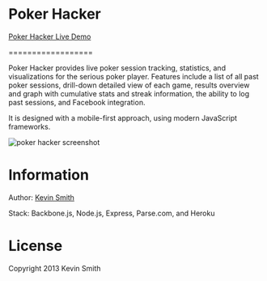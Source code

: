 <h1>Poker Hacker</h1>

<a href="http://pokerhacker.herokuapp.com/">Poker Hacker Live Demo</a>

==================

Poker Hacker provides live poker session tracking, statistics, and visualizations for the serious poker player. Features include a list of all past poker sessions, drill-down detailed view of each game, results overview and graph with cumulative stats and streak information, the ability to log past sessions, and Facebook integration.

It is designed with a mobile-first approach, using modern JavaScript frameworks.

<img src="http://pokerhacker.herokuapp.com/img/poker-hacker-screen01.jpg" alt="poker hacker screenshot" />

Information
==================
Author: <a href="http://kevinhamiltonsmith.com">Kevin Smith</a>

Stack: Backbone.js, Node.js, Express, Parse.com, and Heroku

License
==================
Copyright 2013 Kevin Smith
